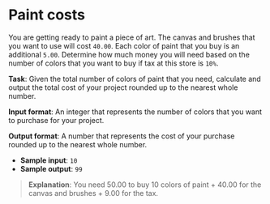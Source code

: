 # Paint costs

You are getting ready to paint a piece of art. The canvas and brushes that you want to use will cost `40.00`. Each color of paint that you buy is an additional `5.00`. Determine how much money you will need based on the number of colors that you want to buy if tax at this store is `10%`. 
 
**Task**: Given the total number of colors of paint that you need, calculate and output the total cost of your project rounded up to the nearest whole number. 
 
**Input format**: An integer that represents the number of colors that you want to purchase for your project. 
 
**Output format**: A number that represents the cost of your purchase rounded up to the nearest whole number. 
 
- **Sample input**: `10`
- **Sample output**: `99`

>**Explanation**: You need 50.00 to buy 10 colors of paint + 40.00 for the canvas and brushes + 9.00 for the tax.